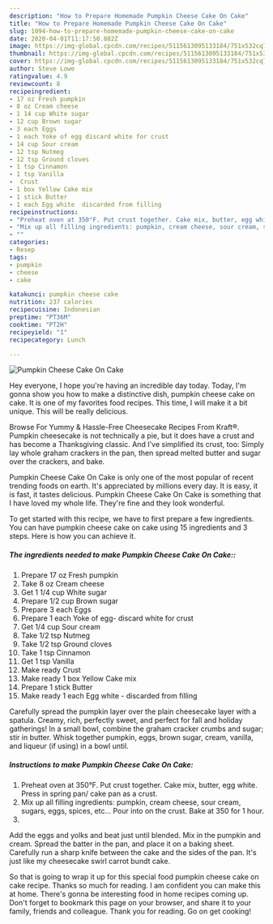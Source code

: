```yaml
---
description: "How to Prepare Homemade Pumpkin Cheese Cake On Cake"
title: "How to Prepare Homemade Pumpkin Cheese Cake On Cake"
slug: 1094-how-to-prepare-homemade-pumpkin-cheese-cake-on-cake
date: 2020-04-01T11:17:50.882Z
image: https://img-global.cpcdn.com/recipes/5115613095133184/751x532cq70/pumpkin-cheese-cake-on-cake-recipe-main-photo.jpg
thumbnail: https://img-global.cpcdn.com/recipes/5115613095133184/751x532cq70/pumpkin-cheese-cake-on-cake-recipe-main-photo.jpg
cover: https://img-global.cpcdn.com/recipes/5115613095133184/751x532cq70/pumpkin-cheese-cake-on-cake-recipe-main-photo.jpg
author: Steve Lowe
ratingvalue: 4.9
reviewcount: 8
recipeingredient:
- 17 oz Fresh pumpkin
- 8 oz Cream cheese
- 1 14 cup White sugar
- 12 cup Brown sugar
- 3 each Eggs
- 1 each Yoke of egg discard white for crust
- 14 cup Sour cream
- 12 tsp Nutmeg
- 12 tsp Ground cloves
- 1 tsp Cinnamon
- 1 tsp Vanilla
-  Crust
- 1 box Yellow Cake mix
- 1 stick Butter
- 1 each Egg white  discarded from filling
recipeinstructions:
- "Preheat oven at 350°F. Put crust together. Cake mix, butter, egg white. Press in spring pan/ cake pan as a crust."
- "Mix up all filling ingredients: pumpkin, cream cheese, sour cream, sugars, eggs, spices, etc... Pour into on the crust. Bake at 350 for 1 hour."
- ""
categories:
- Resep
tags:
- pumpkin
- cheese
- cake

katakunci: pumpkin cheese cake
nutrition: 237 calories
recipecuisine: Indonesian
preptime: "PT36M"
cooktime: "PT2H"
recipeyield: "1"
recipecategory: Lunch

---
```



![Pumpkin Cheese Cake On Cake](https://img-global.cpcdn.com/recipes/5115613095133184/751x532cq70/pumpkin-cheese-cake-on-cake-recipe-main-photo.jpg)

Hey everyone, I hope you're having an incredible day today. Today, I'm gonna show you how to make a distinctive dish, pumpkin cheese cake on cake. It is one of my favorites food recipes. This time, I will make it a bit unique. This will be really delicious.

Browse For Yummy &amp; Hassle-Free Cheesecake Recipes From Kraft®. Pumpkin cheesecake is not technically a pie, but it does have a crust and has become a Thanksgiving classic. And I&#39;ve simplified its crust, too: Simply lay whole graham crackers in the pan, then spread melted butter and sugar over the crackers, and bake.

Pumpkin Cheese Cake On Cake is only one of the most popular of recent trending foods on earth. It's appreciated by millions every day. It is easy, it is fast, it tastes delicious. Pumpkin Cheese Cake On Cake is something that I have loved my whole life. They're fine and they look wonderful.


To get started with this recipe, we have to first prepare a few ingredients. You can have pumpkin cheese cake on cake using 15 ingredients and 3 steps. Here is how you can achieve it.

##### The ingredients needed to make Pumpkin Cheese Cake On Cake::

1. Prepare 17 oz Fresh pumpkin
1. Take 8 oz Cream cheese
1. Get 1 1/4 cup White sugar
1. Prepare 1/2 cup Brown sugar
1. Prepare 3 each Eggs
1. Prepare 1 each Yoke of egg- discard white for crust
1. Get 1/4 cup Sour cream
1. Take 1/2 tsp Nutmeg
1. Take 1/2 tsp Ground cloves
1. Take 1 tsp Cinnamon
1. Get 1 tsp Vanilla
1. Make ready  Crust
1. Make ready 1 box Yellow Cake mix
1. Prepare 1 stick Butter
1. Make ready 1 each Egg white - discarded from filling


Carefully spread the pumpkin layer over the plain cheesecake layer with a spatula. Creamy, rich, perfectly sweet, and perfect for fall and holiday gatherings! In a small bowl, combine the graham cracker crumbs and sugar; stir in butter. Whisk together pumpkin, eggs, brown sugar, cream, vanilla, and liqueur (if using) in a bowl until. 

##### Instructions to make Pumpkin Cheese Cake On Cake:

1. Preheat oven at 350°F. Put crust together. Cake mix, butter, egg white. Press in spring pan/ cake pan as a crust.
1. Mix up all filling ingredients: pumpkin, cream cheese, sour cream, sugars, eggs, spices, etc... Pour into on the crust. Bake at 350 for 1 hour.
1. 


Add the eggs and yolks and beat just until blended. Mix in the pumpkin and cream. Spread the batter in the pan, and place it on a baking sheet. Carefully run a sharp knife between the cake and the sides of the pan. It&#39;s just like my cheesecake swirl carrot bundt cake. 

So that is going to wrap it up for this special food pumpkin cheese cake on cake recipe. Thanks so much for reading. I am confident you can make this at home. There's gonna be interesting food in home recipes coming up. Don't forget to bookmark this page on your browser, and share it to your family, friends and colleague. Thank you for reading. Go on get cooking!
